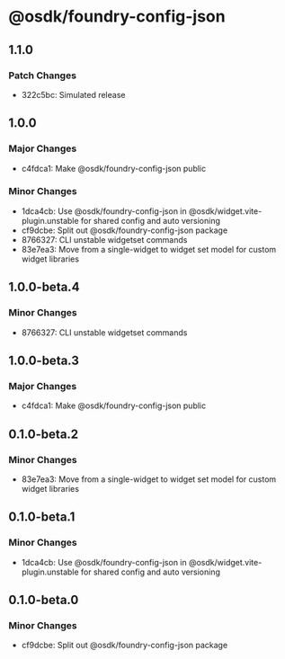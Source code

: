 # @osdk/foundry-config-json

## 1.1.0

### Patch Changes

-   322c5bc: Simulated release

## 1.0.0

### Major Changes

- c4fdca1: Make @osdk/foundry-config-json public

### Minor Changes

- 1dca4cb: Use @osdk/foundry-config-json in @osdk/widget.vite-plugin.unstable for shared config and auto versioning
- cf9dcbe: Split out @osdk/foundry-config-json package
- 8766327: CLI unstable widgetset commands
- 83e7ea3: Move from a single-widget to widget set model for custom widget libraries

## 1.0.0-beta.4

### Minor Changes

- 8766327: CLI unstable widgetset commands

## 1.0.0-beta.3

### Major Changes

- c4fdca1: Make @osdk/foundry-config-json public

## 0.1.0-beta.2

### Minor Changes

- 83e7ea3: Move from a single-widget to widget set model for custom widget libraries

## 0.1.0-beta.1

### Minor Changes

- 1dca4cb: Use @osdk/foundry-config-json in @osdk/widget.vite-plugin.unstable for shared config and auto versioning

## 0.1.0-beta.0

### Minor Changes

- cf9dcbe: Split out @osdk/foundry-config-json package
